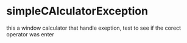 # simpleCAlculatorException
this a window calculator that handle exeption, test to see if the corect operator was enter

